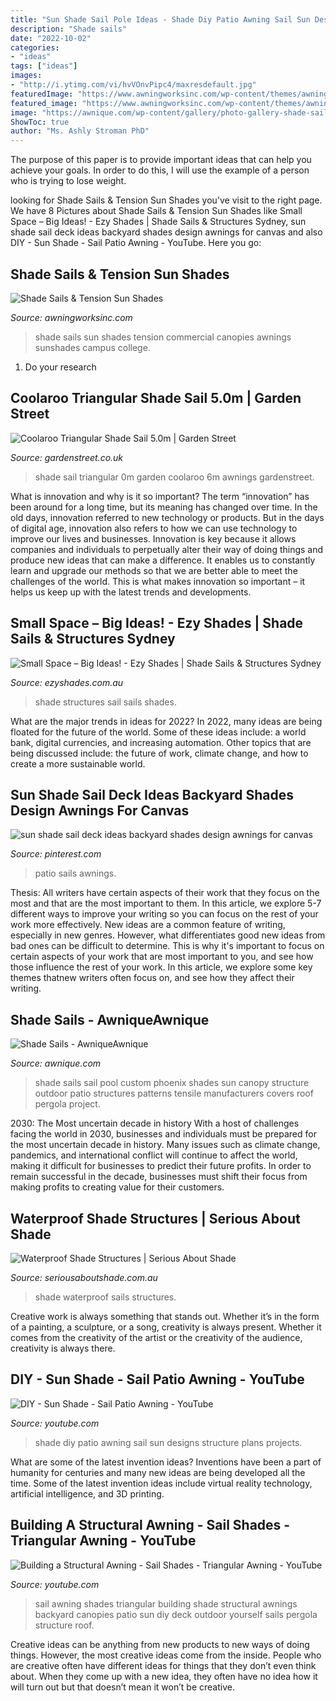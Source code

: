 ```yaml
---
title: "Sun Shade Sail Pole Ideas - Shade Diy Patio Awning Sail Sun Designs Structure Plans Projects"
description: "Shade sails"
date: "2022-10-02"
categories:
- "ideas"
tags: ["ideas"]
images:
- "http://i.ytimg.com/vi/hvVOnvPipc4/maxresdefault.jpg"
featuredImage: "https://www.awningworksinc.com/wp-content/themes/awningworks/images/MainPageFotos/spc-shadesail.jpg"
featured_image: "https://www.awningworksinc.com/wp-content/themes/awningworks/images/MainPageFotos/spc-shadesail.jpg"
image: "https://awnique.com/wp-content/gallery/photo-gallery-shade-sails/Shade-Sails1.jpg"
ShowToc: true
author: "Ms. Ashly Stroman PhD"
---
```



The purpose of this paper is to provide important ideas that can help you achieve your goals. In order to do this, I will use the example of a person who is trying to lose weight.

	

		
looking for Shade Sails &amp; Tension Sun Shades you've visit to the right page. We have 8 Pictures about Shade Sails &amp; Tension Sun Shades like Small Space – Big Ideas! - Ezy Shades | Shade Sails &amp; Structures Sydney, sun shade sail deck ideas backyard shades design awnings for canvas and also DIY - Sun Shade - Sail Patio Awning - YouTube. Here you go:
		
    
## Shade Sails &amp; Tension Sun Shades

<img loading=lazy src="https://www.awningworksinc.com/wp-content/themes/awningworks/images/MainPageFotos/spc-shadesail.jpg" onerror="this.onerror=null;this.src='https://tse3.mm.bing.net/th?id=OIP.ja6ybZ_pOPrCy8F0cJIa5wHaD8&amp;pid=15.1';" alt="Shade Sails &amp; Tension Sun Shades">

_Source: awningworksinc.com_

>shade sails sun shades tension commercial canopies awnings sunshades campus college. 

	

1. Do your research

    
## Coolaroo Triangular Shade Sail 5.0m | Garden Street

<img loading=lazy src="https://www.gardenstreet.co.uk/images/triangular-shade-sail-5-0m-p1000-33541_image.jpg" onerror="this.onerror=null;this.src='https://tse4.mm.bing.net/th?id=OIP.7EjtOoZeodG-DE71Vd9IsgHaHa&amp;pid=15.1';" alt="Coolaroo Triangular Shade Sail 5.0m | Garden Street">

_Source: gardenstreet.co.uk_

>shade sail triangular 0m garden coolaroo 6m awnings gardenstreet. 

	

What is innovation and why is it so important?
The term “innovation” has been around for a long time, but its meaning has changed over time. In the old days, innovation referred to new technology or products. But in the days of digital age, innovation also refers to how we can use technology to improve our lives and businesses.
Innovation is key because it allows companies and individuals to perpetually alter their way of doing things and produce new ideas that can make a difference. It enables us to constantly learn and upgrade our methods so that we are better able to meet the challenges of the world. This is what makes innovation so important – it helps us keep up with the latest trends and developments.

    
## Small Space – Big Ideas! - Ezy Shades | Shade Sails &amp; Structures Sydney

<img loading=lazy src="https://ezyshades.com.au/wp-content/uploads/2016/08/patio-shade-sail.jpg" onerror="this.onerror=null;this.src='https://tse2.mm.bing.net/th?id=OIP.8MQinQ2Xec9QfO_hKuX9XgHaFE&amp;pid=15.1';" alt="Small Space – Big Ideas! - Ezy Shades | Shade Sails &amp; Structures Sydney">

_Source: ezyshades.com.au_

>shade structures sail sails shades. 

	

What are the major trends in ideas for 2022?
In 2022, many ideas are being floated for the future of the world. Some of these ideas include: a world bank, digital currencies, and increasing automation. Other topics that are being discussed include: the future of work, climate change, and how to create a more sustainable world.

    
## Sun Shade Sail Deck Ideas Backyard Shades Design Awnings For Canvas

<img loading=lazy src="https://i.pinimg.com/736x/85/70/69/857069144f791666bf1a64e590c58ec7.jpg" onerror="this.onerror=null;this.src='https://tse3.mm.bing.net/th?id=OIP.YMIk-NkIB2ZmD88lLRvvYAHaE6&amp;pid=15.1';" alt="sun shade sail deck ideas backyard shades design awnings for canvas">

_Source: pinterest.com_

>patio sails awnings. 

	

Thesis: All writers have certain aspects of their work that they focus on the most and that are the most important to them. In this article, we explore 5-7 different ways to improve your writing so you can focus on the rest of your work more effectively.
New ideas are a common feature of writing, especially in new genres. However, what differentiates good new ideas from bad ones can be difficult to determine. This is why it's important to focus on certain aspects of your work that are most important to you, and see how those influence the rest of your work. In this article, we explore some key themes thatnew writers often focus on, and see how they affect their writing.

    
## Shade Sails - AwniqueAwnique

<img loading=lazy src="https://awnique.com/wp-content/gallery/photo-gallery-shade-sails/Shade-Sails1.jpg" onerror="this.onerror=null;this.src='https://tse4.mm.bing.net/th?id=OIP.kJCi9feQwCxsxO7iVSBx8wHaFj&amp;pid=15.1';" alt="Shade Sails - AwniqueAwnique">

_Source: awnique.com_

>shade sails sail pool custom phoenix shades sun canopy structure outdoor patio structures patterns tensile manufacturers covers roof pergola project. 

	

2030: The Most uncertain decade in history
With a host of challenges facing the world in 2030, businesses and individuals must be prepared for the most uncertain decade in history. Many issues such as climate change, pandemics, and international conflict will continue to affect the world, making it difficult for businesses to predict their future profits. In order to remain successful in the decade, businesses must shift their focus from making profits to creating value for their customers.

    
## Waterproof Shade Structures | Serious About Shade

<img loading=lazy src="http://www.seriousaboutshade.com.au/images/products/shade-structures/005-(3).jpg" onerror="this.onerror=null;this.src='https://tse3.mm.bing.net/th?id=OIP.GOpMyvq7F8ZobCrC05zRWQHaFj&amp;pid=15.1';" alt="Waterproof Shade Structures | Serious About Shade">

_Source: seriousaboutshade.com.au_

>shade waterproof sails structures. 

	

Creative work is always something that stands out. Whether it’s in the form of a painting, a sculpture, or a song, creativity is always present. Whether it comes from the creativity of the artist or the creativity of the audience, creativity is always there.

    
## DIY - Sun Shade - Sail Patio Awning - YouTube

<img loading=lazy src="https://i.ytimg.com/vi/MM4ZoyVswGk/maxresdefault.jpg" onerror="this.onerror=null;this.src='https://tse4.mm.bing.net/th?id=OIP.4E74oeFAjHLNnsRhcyFBuAHaEK&amp;pid=15.1';" alt="DIY - Sun Shade - Sail Patio Awning - YouTube">

_Source: youtube.com_

>shade diy patio awning sail sun designs structure plans projects. 

	

What are some of the latest invention ideas?
Inventions have been a part of humanity for centuries and many new ideas are being developed all the time. Some of the latest invention ideas include virtual reality technology, artificial intelligence, and 3D printing.

    
## Building A Structural Awning - Sail Shades - Triangular Awning - YouTube

<img loading=lazy src="http://i.ytimg.com/vi/hvVOnvPipc4/maxresdefault.jpg" onerror="this.onerror=null;this.src='https://tse3.mm.bing.net/th?id=OIP.U_SS94HyJvO9eU6EeZOhQQHaEK&amp;pid=15.1';" alt="Building a Structural Awning - Sail Shades - Triangular Awning - YouTube">

_Source: youtube.com_

>sail awning shades triangular building shade structural awnings backyard canopies patio sun diy deck outdoor yourself sails pergola structure roof. 

	

Creative ideas can be anything from new products to new ways of doing things. However, the most creative ideas come from the inside. People who are creative often have different ideas for things that they don’t even think about. When they come up with a new idea, they often have no idea how it will turn out but that doesn’t mean it won’t be creative.

